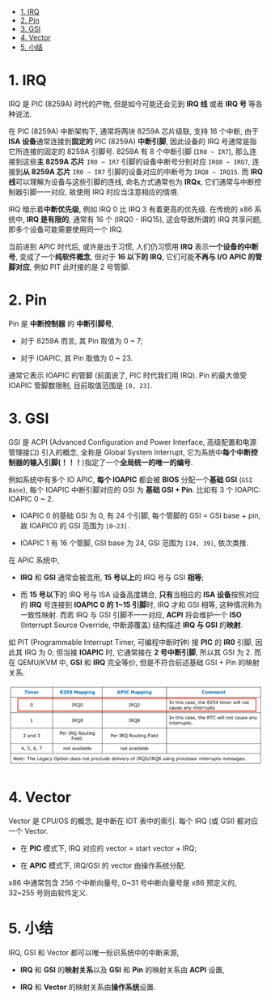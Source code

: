 <!-- @import "[TOC]" {cmd="toc" depthFrom=1 depthTo=6 orderedList=false} -->

<!-- code_chunk_output -->

- [1. IRQ](#1-irq)
- [2. Pin](#2-pin)
- [3. GSI](#3-gsi)
- [4. Vector](#4-vector)
- [5. 小结](#5-小结)

<!-- /code_chunk_output -->

# 1. IRQ

IRQ 是 PIC (8259A) 时代的产物, 但是如今可能还会见到 **IRQ 线** 或者 **IRQ 号** 等各种说法.

在 PIC (8259A) 中断架构下, 通常将两块 8259A 芯片级联, 支持 16 个中断, 由于 **ISA 设备**通常连接到**固定的** PIC (8259A) **中断引脚**, 因此设备的 IRQ 号通常是指它所连接的固定的 8259A 引脚号. 8259A 有 8 个中断引脚 (`IR0 ~ IR7`), 那么连接到这些**主 8259A 芯片** `IR0 ~ IR7` 引脚的设备中断号分别对应 `IRQ0 ~ IRQ7`, 连接到**从 8259A 芯片** `IR0 ~ IR7` 引脚的设备对应的中断号为 `IRQ8 ~ IRQ15`. 而 **IRQ 线**可以理解为设备与这些引脚的连线, 命名方式通常也为 **IRQx**, 它们通常与中断控制器引脚一一对应, 故使用 IRQ 时应当注意相应的情境.

IRQ 暗示着**中断优先级**, 例如 IRQ 0 比 IRQ 3 有着更高的优先级. 在传统的 x86 系统中, **IRQ 是有限的**, 通常有 16 个 (IRQ0 - IRQ15), 这会导致所谓的 IRQ 共享问题, 即多个设备可能需要使用同一个 IRQ.

当前进到 APIC 时代后, 或许是出于习惯, 人们仍习惯用 **IRQ** 表示**一个设备的中断号**, 变成了一个**纯软件概念**, 但对于 **16 以下的 IRQ**, 它们可能**不再与 I/O APIC 的管脚对应**, 例如 PIT 此时接的是 2 号管脚.

# 2. Pin

Pin 是 **中断控制器** 的 **中断引脚号**,

* 对于 8259A 而言, 其 Pin 取值为 0 ~ 7;

* 对于 IOAPIC, 其 Pin 取值为 0 ~ 23.

通常它表示 IOAPIC 的管脚 (前面说了, PIC 时代我们用 IRQ). Pin 的最大值受 IOAPIC 管脚数限制, 目前取值范围是 `[0, 23]`.

# 3. GSI

GSI 是 ACPI (Advanced Configuration and Power Interface, 高级配置和电源管理接口) 引入的概念, 全称是 Global System Interrupt, 它为系统中**每个中断控制器的输入引脚(！！！**)指定了一个**全局统一的唯一的编号**.

例如系统中有多个 IO APIC, **每个 IOAPIC** 都会被 **BIOS** 分配一个**基础 GSI** (`GSI Base`), 每个 IOAPIC 中断引脚对应的 GSI 为 **基础 GSI + Pin**. 比如有 3 个 IOAPIC: IOAPIC 0 ~ 2.

* IOAPIC 0 的基础 GSI 为 0, 有 24 个引脚, 每个管脚的 GSI = GSI base + pin, 故 IOAPIC0 的 GSI 范围为 `[0~23]`.

* IOAPIC 1 有 16 个管脚, GSI base 为 24, GSI 范围为 `[24, 39]`, 依次类推.

在 APIC 系统中,

* **IRQ** 和 **GSI** 通常会被混用, **15 号以上**的 IRQ 号与 GSI **相等**;

* 而 **15 号以下**的 IRQ 号与 ISA 设备高度耦合, **只有**当相应的 **ISA 设备**按照对应的 **IRQ** 号连接到 **IOAPIC 0 的 1~15 引脚**时, IRQ 才和 GSI 相等, 这种情况称为一致性映射. 而若 IRQ 与 GSI 引脚不一一对应, **ACPI** 将会维护一个 **ISO** (Interrupt Source Override, 中断源覆盖) 结构描述 **IRQ 与 GSI** 的**映射**.

如 PIT (Programmable Interrupt Timer, 可编程中断时钟) 接 **PIC** 的 **IR0** 引脚, 因此其 IRQ 为 0; 但当接 **IOAPIC** 时, 它通常接在 **2 号中断引脚**, 所以其 GSI 为 2. 而在 QEMU/KVM 中, **GSI** 和 **IRQ** 完全等价, 但是不符合前述基础 GSI + Pin 的映射关系.

![2024-10-14-15-07-30.png](./images/2024-10-14-15-07-30.png)

# 4. Vector

Vector 是 CPU/OS 的概念, 是中断在 IDT 表中的索引. 每个 IRQ (或 GSI) 都对应一个 Vector.

* 在 **PIC** 模式下, IRQ 对应的 vector = start vector + IRQ;

* 在 **APIC** 模式下, IRQ/GSI 的 vector 由操作系统分配.

x86 中通常包含 256 个中断向量号, 0~31 号中断向量号是 x86 预定义的, 32~255 号则由软件定义.

# 5. 小结

IRQ, GSI 和 Vector 都可以唯一标识系统中的中断来源, 

* **IRQ** 和 **GSI** 的**映射关系**以及 **GSI** 和 **Pin** 的映射关系由 **ACPI** 设置,

* **IRQ** 和 **Vector** 的映射关系由**操作系统**设置.

